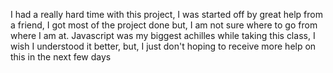 I had a really hard time with this project, I was started off by great help from a friend, I got most of the project done but, I am not sure where to go from where I am at. Javascript was my biggest achilles while taking this class, I wish I understood it better, but, I just don't hoping to receive more help on this in the next few days